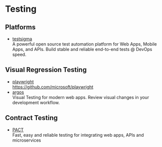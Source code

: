 # Testing

## Platforms

- [testsigma](https://github.com/testsigmahq/testsigma)
  <br/>A powerful open source test automation platform for Web Apps, Mobile Apps, and APIs. Build stable and reliable
  end-to-end tests @ DevOps speed.

## Visual Regression Testing

- [playwright](https://github.com/microsoft/playwright)
  <br/>https://github.com/microsoft/playwright
- [argos](https://github.com/argos-ci/argos)
  <br/>Visual Testing for modern web apps. Review visual changes in your development workflow.

## Contract Testing

- [PACT](https://pact.io/)
  <br/>Fast, easy and reliable testing for integrating web apps, APIs and microservices